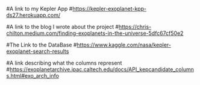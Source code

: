 #A link to my Kepler App
#https://kepler-exoplanet-kpp-ds27.herokuapp.com/

#A link to the blog I wrote about the project
#https://chris-chilton.medium.com/finding-exoplanets-in-the-universe-5dfc67cf50e2

#The Link to the DataBase
#https://www.kaggle.com/nasa/kepler-exoplanet-search-results

#A link describing what the columns represent
#https://exoplanetarchive.ipac.caltech.edu/docs/API_kepcandidate_columns.html#exo_arch_info

